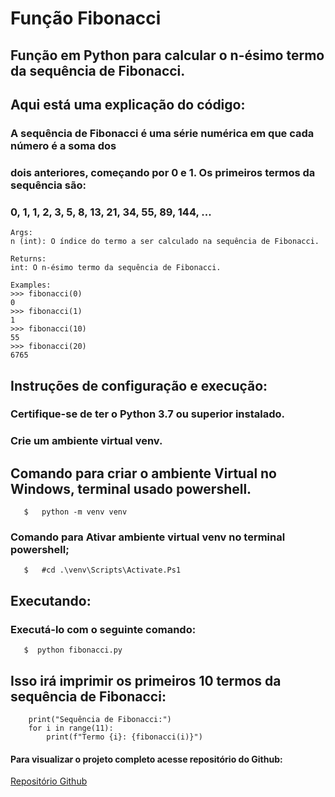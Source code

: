 # Função Fibonacci
## Função em Python para calcular o n-ésimo termo da sequência de Fibonacci.

## Aqui está uma explicação do código:

### A sequência de Fibonacci é uma série numérica em que cada número é a soma dos
### dois anteriores, começando por 0 e 1. Os primeiros termos da sequência são:
###          0, 1, 1, 2, 3, 5, 8, 13, 21, 34, 55, 89, 144, ...
 
    Args:
    n (int): O índice do termo a ser calculado na sequência de Fibonacci.
    
    Returns:
    int: O n-ésimo termo da sequência de Fibonacci.
    
    Examples:
    >>> fibonacci(0)
    0
    >>> fibonacci(1)
    1
    >>> fibonacci(10)
    55
    >>> fibonacci(20)
    6765


## Instruções de configuração e execução:

### Certifique-se de ter o Python 3.7 ou superior instalado.
### Crie um ambiente virtual venv.

## Comando para criar o ambiente Virtual no Windows, terminal usado powershell.

~~~
   $   python -m venv venv  
~~~

### Comando para Ativar ambiente virtual venv no terminal powershell;
 
~~~
   $   #cd .\venv\Scripts\Activate.Ps1     
~~~

## Executando:

### Executá-lo com o seguinte comando:
	
~~~
   $  python fibonacci.py
~~~	

## Isso irá imprimir os primeiros 10 termos da sequência de Fibonacci:

~~~
    print("Sequência de Fibonacci:")
    for i in range(11):    
        print(f"Termo {i}: {fibonacci(i)}")   
~~~

#### Para visualizar o projeto completo acesse repositório do Github:

[Repositório Github](https://github.com/)





